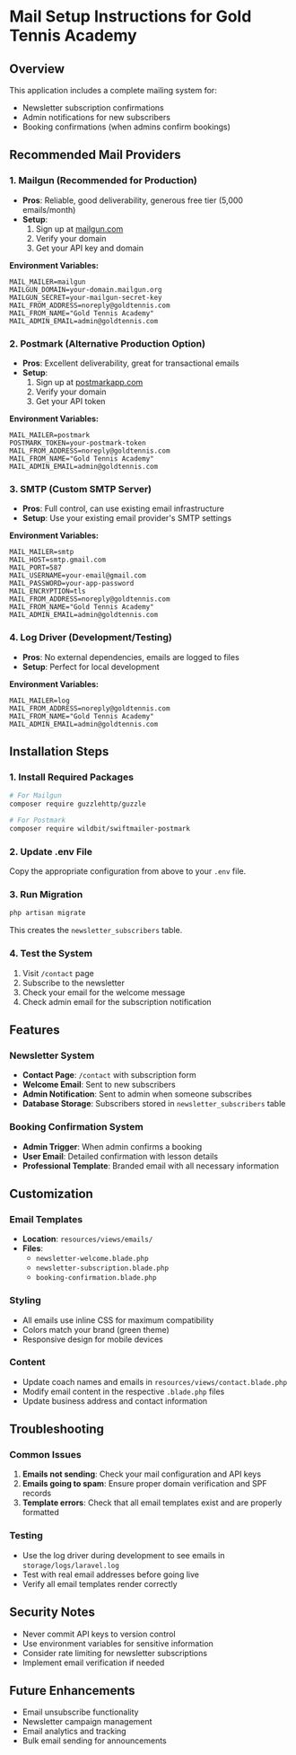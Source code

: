 # Mail Setup Instructions for Gold Tennis Academy

## Overview
This application includes a complete mailing system for:
- Newsletter subscription confirmations
- Admin notifications for new subscribers
- Booking confirmations (when admins confirm bookings)

## Recommended Mail Providers

### 1. Mailgun (Recommended for Production)
- **Pros**: Reliable, good deliverability, generous free tier (5,000 emails/month)
- **Setup**: 
  1. Sign up at [mailgun.com](https://mailgun.com)
  2. Verify your domain
  3. Get your API key and domain

**Environment Variables:**
```env
MAIL_MAILER=mailgun
MAILGUN_DOMAIN=your-domain.mailgun.org
MAILGUN_SECRET=your-mailgun-secret-key
MAIL_FROM_ADDRESS=noreply@goldtennis.com
MAIL_FROM_NAME="Gold Tennis Academy"
MAIL_ADMIN_EMAIL=admin@goldtennis.com
```

### 2. Postmark (Alternative Production Option)
- **Pros**: Excellent deliverability, great for transactional emails
- **Setup**: 
  1. Sign up at [postmarkapp.com](https://postmarkapp.com)
  2. Verify your domain
  3. Get your API token

**Environment Variables:**
```env
MAIL_MAILER=postmark
POSTMARK_TOKEN=your-postmark-token
MAIL_FROM_ADDRESS=noreply@goldtennis.com
MAIL_FROM_NAME="Gold Tennis Academy"
MAIL_ADMIN_EMAIL=admin@goldtennis.com
```

### 3. SMTP (Custom SMTP Server)
- **Pros**: Full control, can use existing email infrastructure
- **Setup**: Use your existing email provider's SMTP settings

**Environment Variables:**
```env
MAIL_MAILER=smtp
MAIL_HOST=smtp.gmail.com
MAIL_PORT=587
MAIL_USERNAME=your-email@gmail.com
MAIL_PASSWORD=your-app-password
MAIL_ENCRYPTION=tls
MAIL_FROM_ADDRESS=noreply@goldtennis.com
MAIL_FROM_NAME="Gold Tennis Academy"
MAIL_ADMIN_EMAIL=admin@goldtennis.com
```

### 4. Log Driver (Development/Testing)
- **Pros**: No external dependencies, emails are logged to files
- **Setup**: Perfect for local development

**Environment Variables:**
```env
MAIL_MAILER=log
MAIL_FROM_ADDRESS=noreply@goldtennis.com
MAIL_FROM_NAME="Gold Tennis Academy"
MAIL_ADMIN_EMAIL=admin@goldtennis.com
```

## Installation Steps

### 1. Install Required Packages
```bash
# For Mailgun
composer require guzzlehttp/guzzle

# For Postmark
composer require wildbit/swiftmailer-postmark
```

### 2. Update .env File
Copy the appropriate configuration from above to your `.env` file.

### 3. Run Migration
```bash
php artisan migrate
```
This creates the `newsletter_subscribers` table.

### 4. Test the System
1. Visit `/contact` page
2. Subscribe to the newsletter
3. Check your email for the welcome message
4. Check admin email for the subscription notification

## Features

### Newsletter System
- **Contact Page**: `/contact` with subscription form
- **Welcome Email**: Sent to new subscribers
- **Admin Notification**: Sent to admin when someone subscribes
- **Database Storage**: Subscribers stored in `newsletter_subscribers` table

### Booking Confirmation System
- **Admin Trigger**: When admin confirms a booking
- **User Email**: Detailed confirmation with lesson details
- **Professional Template**: Branded email with all necessary information

## Customization

### Email Templates
- **Location**: `resources/views/emails/`
- **Files**: 
  - `newsletter-welcome.blade.php`
  - `newsletter-subscription.blade.php`
  - `booking-confirmation.blade.php`

### Styling
- All emails use inline CSS for maximum compatibility
- Colors match your brand (green theme)
- Responsive design for mobile devices

### Content
- Update coach names and emails in `resources/views/contact.blade.php`
- Modify email content in the respective `.blade.php` files
- Update business address and contact information

## Troubleshooting

### Common Issues
1. **Emails not sending**: Check your mail configuration and API keys
2. **Emails going to spam**: Ensure proper domain verification and SPF records
3. **Template errors**: Check that all email templates exist and are properly formatted

### Testing
- Use the log driver during development to see emails in `storage/logs/laravel.log`
- Test with real email addresses before going live
- Verify all email templates render correctly

## Security Notes
- Never commit API keys to version control
- Use environment variables for sensitive information
- Consider rate limiting for newsletter subscriptions
- Implement email verification if needed

## Future Enhancements
- Email unsubscribe functionality
- Newsletter campaign management
- Email analytics and tracking
- Bulk email sending for announcements 